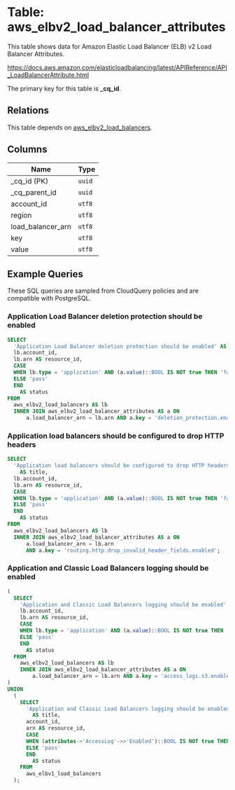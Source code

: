 # Table: aws_elbv2_load_balancer_attributes

This table shows data for Amazon Elastic Load Balancer (ELB) v2 Load Balancer Attributes.

https://docs.aws.amazon.com/elasticloadbalancing/latest/APIReference/API_LoadBalancerAttribute.html

The primary key for this table is **_cq_id**.

## Relations

This table depends on [aws_elbv2_load_balancers](aws_elbv2_load_balancers.md).

## Columns

| Name          | Type          |
| ------------- | ------------- |
|_cq_id (PK)|`uuid`|
|_cq_parent_id|`uuid`|
|account_id|`utf8`|
|region|`utf8`|
|load_balancer_arn|`utf8`|
|key|`utf8`|
|value|`utf8`|

## Example Queries

These SQL queries are sampled from CloudQuery policies and are compatible with PostgreSQL.

### Application Load Balancer deletion protection should be enabled

```sql
SELECT
  'Application Load Balancer deletion protection should be enabled' AS title,
  lb.account_id,
  lb.arn AS resource_id,
  CASE
  WHEN lb.type = 'application' AND (a.value)::BOOL IS NOT true THEN 'fail'
  ELSE 'pass'
  END
    AS status
FROM
  aws_elbv2_load_balancers AS lb
  INNER JOIN aws_elbv2_load_balancer_attributes AS a ON
      a.load_balancer_arn = lb.arn AND a.key = 'deletion_protection.enabled';
```

### Application load balancers should be configured to drop HTTP headers

```sql
SELECT
  'Application load balancers should be configured to drop HTTP headers'
    AS title,
  lb.account_id,
  lb.arn AS resource_id,
  CASE
  WHEN lb.type = 'application' AND (a.value)::BOOL IS NOT true THEN 'fail'
  ELSE 'pass'
  END
    AS status
FROM
  aws_elbv2_load_balancers AS lb
  INNER JOIN aws_elbv2_load_balancer_attributes AS a ON
      a.load_balancer_arn = lb.arn
      AND a.key = 'routing.http.drop_invalid_header_fields.enabled';
```

### Application and Classic Load Balancers logging should be enabled

```sql
(
  SELECT
    'Application and Classic Load Balancers logging should be enabled' AS title,
    lb.account_id,
    lb.arn AS resource_id,
    CASE
    WHEN lb.type = 'application' AND (a.value)::BOOL IS NOT true THEN 'fail'
    ELSE 'pass'
    END
      AS status
  FROM
    aws_elbv2_load_balancers AS lb
    INNER JOIN aws_elbv2_load_balancer_attributes AS a ON
        a.load_balancer_arn = lb.arn AND a.key = 'access_logs.s3.enabled'
)
UNION
  (
    SELECT
      'Application and Classic Load Balancers logging should be enabled'
        AS title,
      account_id,
      arn AS resource_id,
      CASE
      WHEN (attributes->'AccessLog'->>'Enabled')::BOOL IS NOT true THEN 'fail'
      ELSE 'pass'
      END
        AS status
    FROM
      aws_elbv1_load_balancers
  );
```


